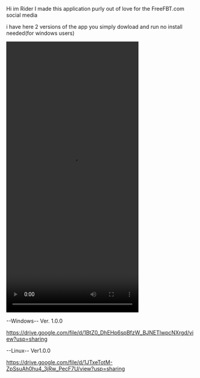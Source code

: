 Hi im Rider I made this application purly out of love for the FreeFBT.com social media

i have here 2 versions of the app you simply dowload and run no install needed(for windows users)



<video src="[https://github.com/user-attachments/assets/d0c3580a-7cbc-4ab1-ad04-42d4e35166bc](https://cdn.discordapp.com/attachments/1032936928112283699/1411526778182307850/62e23f.mp4?ex=68b4fa40&is=68b3a8c0&hm=a2fcb8a77e3fe288bccb9d91c9e7786aa5e23d43485b57067c646875e7f0d18d&)" width="352" height="720"></video>



--Windows--
Ver. 1.0.0

https://drive.google.com/file/d/1BtZ0_DhEHp6spBfzW_BJNETlwpcNXrgd/view?usp=sharing

--Linux--
Ver1.0.0

https://drive.google.com/file/d/1JTxeTotM-ZpSsuAh0hu4_3jRw_PecF7U/view?usp=sharing
